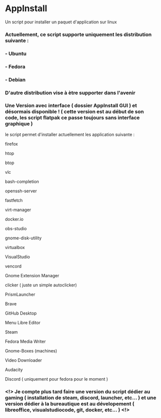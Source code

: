# AppInstall
Un script pour installer un paquet d'application sur linux

### Actuellement, ce script supporte uniquement les distribution suivante :
### - Ubuntu
### - Fedora
### - Debian
### D'autre distribution vise à ètre supporter dans l'avenir

### Une Version avec interface ( dossier AppInstall GUI ) et désormais disponible ! ( cette version est au début de son code, les script flatpak ce passe toujours sans interface graphique )
le script permet d'installer actuellement les application suivante :

firefox

htop 

btop

vlc 

bash-completion  

openssh-server  

fastfetch  

virt-manager  

docker.io  

obs-studio  

gnome-disk-utility 

virtualbox

VisualStudio

vencord

Gnome Extension Manager

clicker ( juste un simple autoclicker)

PrismLauncher

Brave

GitHub Desktop

Menu Libre Editor

Steam

Fedora Media Writer

Gnome-Boxes (machines)

Video Downloader

Audacity

Discord ( uniquement pour fedora pour le moment )

### <!> Je compte plus tard faire une version du script dédier au gaming ( installation de steam, discord, launcher, etc... ) et une version dédier à la bureautique est au dévelopement ( libreoffice, visualstudiocode, git, docker, etc... ) <!>
